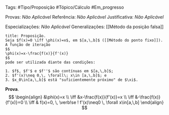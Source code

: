 Tags: #Tipo/Proposição #Tópico/Cálculo #Em_progresso

Provas: _Não Aplicável_
Referência: _Não Aplicável_
Justificativa: _Não Aplicável_

Especializações: _Não Aplicável_
Generalizações: [[Método da posição falsa]]

```ad-question
title: Proposição.
Seja $f(x)=0 \iff \phi(x)=x$, em $[a,\,b]$ ([[Método do ponto fixo]]). A função de iteração 
$$
\phi(x)=x-\frac{f(x)}{f'(x)}
$$
pode ser utilizada diante das condições:

1. $f$, $f'$ e $f''$ são contínuas em $[a,\,b]$;
2. $f'(x)\neq 0,\, \forall\; x\in [a,\,b]$; e
3. $x_0\in[a,\,b]$ está "suficientemente próximo" de $\xi$.

```

**Prova**. 
$$
\begin{align}
&\phi(x)=x
\\ \iff &x-\frac{f(x)}{f'(x)}=x
\\ \iff &-\frac{f(x)}{f'(x)}=0
\\ \iff & f(x)=0, \, \verb!se ! f'(x)\neq0 \, \forall x\in[a,\,b]
\end{align}
$$